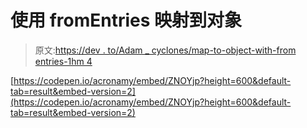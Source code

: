 # 使用 fromEntries 映射到对象

> 原文:[https://dev . to/Adam _ cyclones/map-to-object-with-from entries-1hm 4](https://dev.to/adam_cyclones/map-to-object-with-fromentries-1hm4)

[https://codepen.io/acronamy/embed/ZNOYjp?height=600&default-tab=result&embed-version=2](https://codepen.io/acronamy/embed/ZNOYjp?height=600&default-tab=result&embed-version=2)
